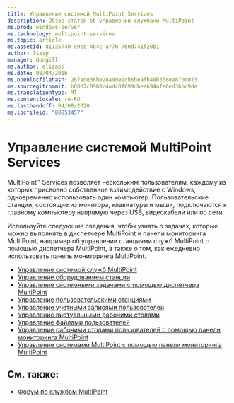 ```yaml
---
title: Управление системой MultiPoint Services
description: Обзор статей об управлении службами MultiPoint
ms.prod: windows-server
ms.technology: multipoint-services
ms.topic: article
ms.assetid: 81135740-e9ce-4b4c-a770-760d741f20b1
author: lizap
manager: dongill
ms.author: elizapo
ms.date: 08/04/2016
ms.openlocfilehash: 267ade36be28a90eecb6beafb49b338ea870c073
ms.sourcegitcommit: b00d7c8968c4adc8f699dbee694afe6ed36bc9de
ms.translationtype: MT
ms.contentlocale: ru-RU
ms.lasthandoff: 04/08/2020
ms.locfileid: "80853457"
---
```

# <a name="managing-multipoint-services"></a>Управление системой MultiPoint Services
MultiPoint&trade; Services позволяет нескольким пользователям, каждому из которых присвоено собственное взаимодействие с Windows, одновременно использовать один компьютер. Пользовательские станции, состоящие из монитора, клавиатуры и мыши, подключаются к главному компьютеру напрямую через USB, видеокабели или по сети.  
  
Используйте следующие сведения, чтобы узнать о задачах, которые можно выполнять в диспетчере MultiPoint и панели мониторинга MultiPoint, например об управлении станциями служб MultiPoint с помощью диспетчера MultiPoint, а также о том, как ежедневно использовать панель мониторинга MultiPoint.  
  
  
-   [Управление системой служб MultiPoint](Managing-Your-MultiPoint-Services-System.md)  
-   [Управление оборудованием станции](Manage-Station-Hardware.md)  
-   [Управление системными задачами с помощью диспетчера MultiPoint](Manage-System-Tasks-Using-MultiPoint-Manager.md)  
-   [Управление пользовательскими станциями](Manage-User-Stations.md)  
-   [Управление учетными записями пользователей](Manage-User-Accounts.md)  
-   [Управление виртуальными рабочими столами](Manage-Virtual-Desktops.md)  
-   [Управление файлами пользователей](Manage-User-Files.md)  
-   [Управление рабочими столами пользователей с помощью панели мониторинга MultiPoint](Manage-User-Desktops-Using-MultiPoint-Dashboard.md)  
-   [Управление системами MultiPoint с помощью панели мониторинга MultiPoint](Manage-MultiPoint-Systems-Using-MultiPoint-Dashboard.md)  
  
## <a name="see-also"></a>См. также:  
  
-   [Форум по службам MultiPoint](https://social.technet.microsoft.com/Forums/windowsserver/home?forum=windowsmultipointserver&filter=alltypes&sort=lastpostdesc)  